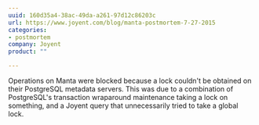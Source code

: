 ```yaml
---
uuid: 160d35a4-38ac-49da-a261-97d12c86203c
url: https://www.joyent.com/blog/manta-postmortem-7-27-2015
categories:
- postmortem
company: Joyent
product: ""

---
```


Operations on Manta were blocked because a lock couldn't be obtained on their PostgreSQL metadata servers. This was due to a combination of PostgreSQL's transaction wraparound maintenance taking a lock on something, and a Joyent query that unnecessarily tried to take a global lock.
